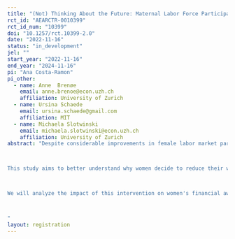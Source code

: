 ```yaml
---
title: "(Not) Thinking About the Future: Maternal Labor Force Participation"
rct_id: "AEARCTR-0010399"
rct_id_num: "10399"
doi: "10.1257/rct.10399-2.0"
date: "2022-11-16"
status: "in_development"
jel: ""
start_year: "2022-11-16"
end_year: "2024-11-16"
pi: "Ana Costa-Ramon"
pi_other:
  - name: Anne  Brenøe
    email: anne.brenoe@econ.uzh.ch
    affiliation: University of Zurich
  - name: Ursina Schaede
    email: ursina.schaede@gmail.com
    affiliation: MIT
  - name: Michaela Slotwinski
    email: michaela.slotwinski@econ.uzh.ch
    affiliation: University of Zurich
abstract: "Despite considerable improvements in female labor market participation in the last decades, having children still has sizeable negative effects on mothers' labor supply and earnings. The gender gap in earnings due to parenthood is particularly striking in Switzerland: six years after having their first child, women's earnings are 75% lower compared to those of men. This means that upon entrance into parenthood, women, on average, forego a large proportion of their potential lifetime income. Among other things, this results in women systematically saving less for retirement than men.  

This study aims to better understand why women decide to reduce their workload upon becoming mothers. We hypothesize that they do not fully factor in the longer-term financial costs of low or no labor force participation. To test this, we will conduct a field experiment among female teachers with children in Switzerland where we randomly inform women about the future long-term financial consequences of having a reduced workload. The treatment consists of an informational video discussing the long-term financial consequences for an example case and a tool that allows users to visualize the long-term financial implications of different workload scenarios for their individual case. We compare this treatment to a control group that receives videos with unrelated information.

We will analyze the impact of this intervention on women's financial awareness and behaviors, desired labor supply, and actual labor supply. 

"
layout: registration
---
```


